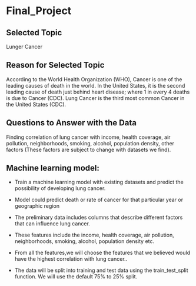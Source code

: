 # Final_Project


## Selected Topic

Lunger Cancer

## Reason for Selected Topic

According to the World Health Organization (WHO), Cancer is one of the leading causes of death in the world. In the United States, it is the second leading cause of death just behind heart disease; where 1 in every 4 deaths is due to Cancer (CDC). Lung Cancer is the third most common Cancer in the United States (CDC).

## Questions to Answer with the Data

Finding correlation of lung cancer with income, health coverage, air pollution, neighborhoods, smoking, alcohol, population density, other factors (These factors are subject to change with datasets we find).

## Machine learning model:
* Train a machine learning model with existing datasets and predict the possibility of developing lung cancer.
* Model could predict death or rate of cancer for that particular year or geographic region
* The preliminary data includes columns that describe different factors that can influence lung cancer.  

* These features include the income, health coverage, air pollution, neighborhoods, smoking, alcohol, population density  etc.
* From all the features,we will choose the features that we believed would have the highest correlation with lung cancer..
* The data will be split into training and test data using the train_test_split function. We will use the default 75% to 25% split.
 

